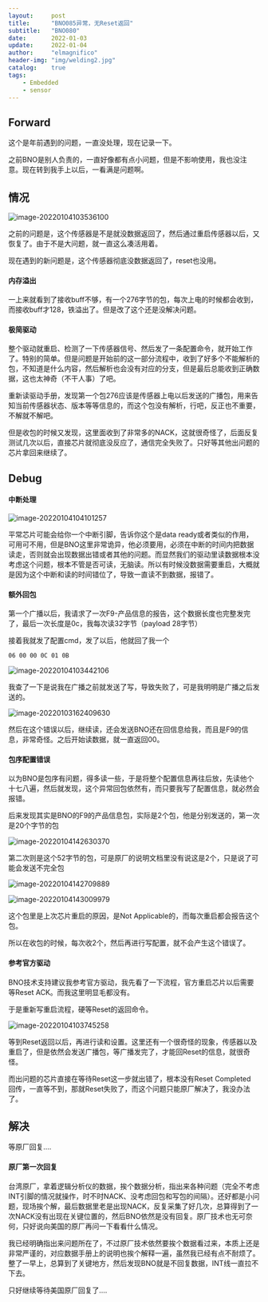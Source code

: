 ```yaml
---
layout:     post
title:      "BNO085异常，无Reset返回"
subtitle:   "BNO080"
date:       2022-01-03
update:     2022-01-04
author:     "elmagnifico"
header-img: "img/welding2.jpg"
catalog:    true
tags:
    - Embedded
    - sensor
---
```


## Forward

这个是年前遇到的问题，一直没处理，现在记录一下。

之前BNO是别人负责的，一直好像都有点小问题，但是不影响使用，我也没注意。现在转到我手上以后，一看满是问题啊。



## 情况

![image-20220104103536100](https://s2.loli.net/2022/01/04/9gJSiHtAajWoMkQ.png)

之前的问题是，这个传感器是不是就没数据返回了，然后通过重启传感器以后，又恢复了。由于不是大问题，就一直这么凑活用着。

现在遇到的新问题是，这个传感器彻底没数据返回了，reset也没用。



#### 内存溢出

一上来就看到了接收buff不够，有一个276字节的包，每次上电的时候都会收到，而接收buff才128，铁溢出了。但是改了这个还是没解决问题。



#### 极简驱动

整个驱动就重启、检测了一下传感器信号、然后发了一条配置命令，就开始工作了。特别的简单。但是问题是开始前的这一部分流程中，收到了好多个不能解析的包，不知道是什么内容，然后解析也会没有对应的分支，但是最后总能收到正确数据，这也太神奇（不干人事）了吧。



重新读驱动手册，发现第一个包276应该是传感器上电以后发送的广播包，用来告知当前传感器状态、版本等等信息的，而这个包没有解析，行吧，反正也不重要，不解就不解吧。



但是收包的时候又发现，这里面收到了非常多的NACK，这就很奇怪了，后面反复测试几次以后，直接芯片就彻底没反应了，通信完全失败了。只好等其他出问题的芯片拿回来继续了。



## Debug

#### 中断处理

![image-20220104104101257](https://s2.loli.net/2022/01/04/BZ8fEcnKbg2GST6.png)

平常芯片可能会给你一个中断引脚，告诉你这个是data ready或者类似的作用，可用可不用，但是BNO这里非常诡异，他必须要用，必须在中断的时间内把数据读走，否则就会出现数据出错或者其他的问题。而显然我们的驱动里读数据根本没考虑这个问题，根本不管是否可读，无脑读。所以有时候没数据需要重启，大概就是因为这个中断和读的时间错位了，导致一直读不到数据，报错了。



#### 额外回包

第一个广播以后，我请求了一次F9-产品信息的报告，这个数据长度也完整发完了，最后一次长度是0c，我每次读32字节（payload 28字节）

接着我就发了配置cmd，发了以后，他就回了我一个 

```
06 00 00 0C 01 0B 
```

![image-20220104103442106](https://s2.loli.net/2022/01/04/kXYuSBNf1GbyOhP.png)

我查了一下是说我在广播之前就发送了写，导致失败了，可是我明明是广播之后发送的。

![image-20220103162409630](https://s2.loli.net/2022/01/03/TXtHg8pdj7IuKv6.png)

然后在这个错误以后，继续读，还会发送BNO还在回信息给我，而且是F9的信息，非常奇怪。之后开始读数据，就一直返回00。



#### 包序配置错误

以为BNO是包序有问题，得多读一些，于是将整个配置信息再往后放，先读他个十七八遍，然后就发现，这个异常回包依然有，而只要我写了配置信息，就必然会报错。

后来发现其实是BNO的F9的产品信息包，实际是2个包，他是分别发送的，第一次是20个字节的包

![image-20220104142630370](https://s2.loli.net/2022/01/04/ir3NP2WUp5cEhBC.png)

第二次则是这个52字节的包，可是原厂的说明文档里没有说这是2个，只是说了可能会发送不完全包

![image-20220104142709889](https://s2.loli.net/2022/01/04/pylZwiF786zV9No.png)

![image-20220104143009979](https://s2.loli.net/2022/01/04/Ixv5afqmMnE48kN.png)

这个包里是上次芯片重启的原因，是Not Applicable的，而每次重启都会报告这个包。

所以在收包的时候，每次收2个，然后再进行写配置，就不会产生这个错误了。



#### 参考官方驱动

BNO技术支持建议我参考官方驱动，我先看了一下流程，官方重启芯片以后需要等Reset ACK。而我这里明显毛都没有。

于是重新写重启流程，硬等Reset的返回命令。

![image-20220104103745258](https://s2.loli.net/2022/01/04/ZXOKsiSAPMWYvEb.png)

等到Reset返回以后，再进行读和设置。这里还有一个很奇怪的现象，传感器以及重启了，但是依然会发送广播包，等广播发完了，才能回Reset的信息，就很奇怪。

而出问题的芯片直接在等待Reset这一步就出错了，根本没有Reset Completed 回传，一直等不到，那就Reset失败了，而这个问题只能原厂解决了，我没办法了。



## 解决

等原厂回复....



#### 原厂第一次回复

台湾原厂，拿着逻辑分析仪的数据，挨个数据分析，指出来各种问题（完全不考虑INT引脚的情况就操作，时不时NACK、没考虑回包和写包的间隔）。还好都是小问题，现场挨个解，最后数据里老是出现NACK，反复采集了好几次，总算得到了一次NACK没有出现在关键位置的，然后BNO依然是没有回复。原厂技术也无可奈何，只好说向美国的原厂再问一下看看什么情况。


我已经明确指出来问题所在了，不过原厂技术依然要挨个数据看过来，本质上还是非常严谨的，对应数据手册上的说明也挨个解释一遍，虽然我已经有点不耐烦了。整了一早上，总算到了关键地方，然后发现BNO就是不回复数据，INT线一直拉不下去。

只好继续等待美国原厂回复了....
